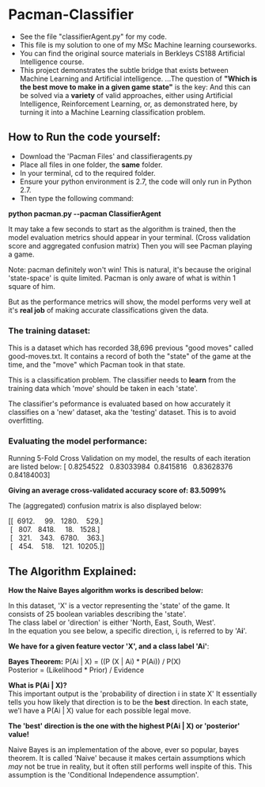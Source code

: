 # Pacman-Classifier
- See the file "classifierAgent.py" for my code. 
- This file is my solution to one of my MSc Machine learning courseworks. 
- You can find the original source materials in Berkleys CS188 Artificial Intelligence course. 
- This project demonstrates the subtle bridge that exists between Machine Learning and Artificial intelligence.
...The question of **"Which is the best move to make in a given game state"** is the key: And this can be solved via a **variety** of valid approaches, either using Artificial Intelligence, Reinforcement Learning, or, as demonstrated here, by turning it into a Machine Learning classification problem. 


## How to Run the code yourself:

- Download the 'Pacman Files' and classifieragents.py
- Place all files in one folder, the **same** folder.
- In your terminal, cd to the required folder.
- Ensure your python environment is 2.7, the code will only run in Python 2.7.
- Then type the following command:

**python pacman.py --pacman ClassifierAgent**

It may take a few seconds to start as the algorithm is trained, then the model evaluation metrics should appear in your terminal. (Cross validation score and aggregated confusion matrix)
Then you will see Pacman playing a game. 

Note: pacman definitely won't win! This is natural, it's because the original 'state-space' is quite limited. Pacman is only aware of what is within 1 square of him. 

But as the performance metrics will show, the model performs very well at it's **real job** of making accurate classifications given the data. 


### The training dataset:
This is a dataset which has recorded 38,696 previous "good moves" called good-moves.txt.
It contains a record of both the "state" of the game at the time, and the "move" which Pacman took in that state. 

This is a classification problem. The classifier needs to **learn** from the training data which 'move' should be taken in each 'state'.

The classifier's peformance is evaluated based on how accurately it classifies on a 'new'  dataset, aka the 'testing' dataset. 
This is to avoid overfitting.


### Evaluating the model performance:

Running 5-Fold Cross Validation on my model, the results of each iteration are listed below:
[ 0.8254522   0.83033984  0.8415816   0.83628376  0.84184003]

**Giving an average cross-validated accuracy score of: 83.5099%**

The (aggregated) confusion matrix is also displayed below:

[[  6912.     99.   1280.    529.] <br>
 [   807.   8418.     18.   1528.] <br>
 [   321.    343.   6780.    363.] <br>
 [   454.    518.    121.  10205.]]



## The Algorithm Explained:
**How the Naive Bayes algorithm works is described below:**

In this dataset, 'X' is a vector representing the 'state' of the game. It consists of 25 boolean variables describing the 'state'. <br>
The class label or 'direction' is either 'North, East, South, West'. <br>
In the equation you see below, a specific direction, i, is referred to by 'A**i**'. 

**We have for a given feature vector 'X', and a class label 'Ai'**:

**Bayes Theorem:** P(Ai | X) = ((P (X | Ai) * P(Ai)) / P(X) <br>
				   Posterior = (Likelihood * Prior) /  Evidence


**What is P(Ai | X)?** <br>
This important output is the 'probability of direction i in state X'
It essentially tells you how likely that direction is to be the **best** direction. 
In each state, we'l have a P(Ai | X) value for each possible legal move.

**The 'best' direction is the one with the highest P(Ai | X) or 'posterior' value!** <br>

Naive Bayes is an implementation of the above, ever so popular, bayes theorem. It is called 'Naive' because it makes certain assumptions which *may* not be true in reality, but it often still performs well inspite of this. 
This assumption is the 'Conditional Independence assumption'. 


















